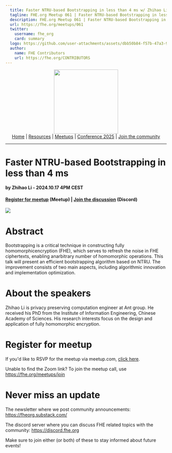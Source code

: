 ```yaml
---
  title: Faster NTRU-based Bootstrapping in less than 4 ms w/ Zhihao Li | FHE.org Meetup 061
  tagline: FHE.org Meetup 061 | Faster NTRU-based Bootstrapping in less than 4 ms w/ Zhihao Li
  description: FHE.org Meetup 061 | Faster NTRU-based Bootstrapping in less than 4 ms w/ Zhihao Li
  url: https://fhe.org/meetups/061
  twitter:
    username: fhe_org
    card: summary
  logo: https://github.com/user-attachments/assets/dbb50b84-f57b-47a3-9d7d-be47a316b751
  author:
    name: FHE Contributors
    url: https://fhe.org/CONTRIBUTORS
---
```


<!-- Main header navigation -->
<p align="center">
  <img width="200" src="https://user-images.githubusercontent.com/5758427/180978488-db825482-5a58-4c7c-9589-c494a6f0be04.png"><br/>
  <a href="https://fhe-org.github.io">Home</a> | <a href="https://fhe-org.github.io/resources">Resources</a> | <a href="https://fhe-org.github.io/meetups/">Meetups</a> | <a href="https://fhe-org.github.io/conferences/conference-2025/">Conference 2025</a> | <a href="https://fhe-org.github.io/community">Join the community</a>
</p>
<hr/>
<!-- /Main header navigation -->


# Faster NTRU-based Bootstrapping in less than 4 ms
#### by Zhihao Li - 2024.10.17 4PM CEST
#### <a href="https://www.meetup.com/fhe-org/events/304079865/?utm_medium=referral&utm_campaign=share-btn_savedevents_share_modal&utm_source=link">Register for meetup</a> (Meetup) | <a href="https://discord.fhe.org">Join the discussion</a> (Discord)

<a href="https://www.meetup.com/fhe-org/events/304079865/?utm_medium=referral&utm_campaign=share-btn_savedevents_share_modal&utm_source=link"><img src="https://github.com/user-attachments/assets/dbb50b84-f57b-47a3-9d7d-be47a316b751"></a>

# Abstract

Bootstrapping is a critical technique in constructing fully homomorphicencryption (FHE), which serves to refresh the noise in FHE ciphertexts, enabling anarbitrary number of homomorphic operations. This talk will present an efficient bootstrapping algorithm based on NTRU. The improvement consists of two main aspects, including algorithmic innovation and implementation optimization.

# About the speakers

Zhihao Li is privacy preserving computation engineer at Ant group. He received his PhD from the Institute of Information Engineering, Chinese Academy of Sciences. His research interests focus on the design and application of fully homomorphic encryption.

# Register for meetup

If you'd like to RSVP for the meetup via meetup.com, <a href="https://www.meetup.com/fhe-org/events/304079865/?utm_medium=referral&utm_campaign=share-btn_savedevents_share_modal&utm_source=link">click here</a>.

Unable to find the Zoom link? To join the meetup call, use https://fhe.org/meetups/join

# Never miss an update

The newsletter where we post community announcements: https://fheorg.substack.com/

The discord server where you can discuss FHE related topics with the community: https://discord.fhe.org

Make sure to join either (or both) of these to stay informed about future events!
